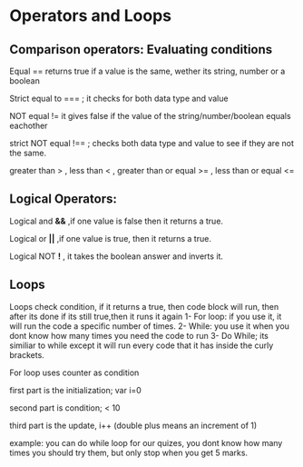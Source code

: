 # Operators and Loops

## Comparison operators: Evaluating conditions

Equal == returns true if a value is the same, wether its string, number or a boolean

Strict equal to === ; it checks for both data type and value

NOT equal != it gives false if the value of the string/number/boolean equals eachother

strict NOT equal !== ; checks both data type and value to see if they are not the same.

greater than > , less than < , greater than or equal >= , less than or equal <=

## Logical Operators:
Logical and **&&** ,if one value is false then it returns a true.

Logical or **||** ,if one value is true, then it returns a true.

Logical NOT **!** , it takes the boolean answer and inverts it.

## Loops

Loops check condition, if it returns a true, then code block will run, then after its done if its still true,then it runs it again
1- For loop: if you use it, it will run the code a specific number of times.
2- While: you use it when you dont know how many times you need the code to run
3- Do While; its similiar to while except it will run every code that it has inside the curly brackets.

For loop uses counter as condition

first part is the initialization; var i=0

second part is condition; < 10

third part is the update, i++ (double plus means an increment of 1)

example: you can do while loop for our quizes, you dont know how many times you should try them, but only stop when you get 5 marks.

